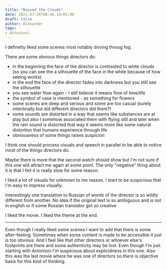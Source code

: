 ```yaml
---
title: "Beyond the Clouds"
date: 2021-07-26T08:46:14+05:00
draft: false
author: Alexander
tags:
- Antonioni
---
```


I definetly liked some scenes most notably driving throug fog.

There are some obvious things directors do:
- in the beginning the face of the director is contrasted to white clouds
  (so you can see the a silhouette of the face in the white because of how seeing works)
- in the end the face of the director fades into darkness but you still see the silhouette
- you see water flow again - I still beleive it means flow of time/life
- the symbol of vase is mentioned - as something for flowers
- some scenes are deep and serious and some are too casual (surely intentinally but did different directors did them?)
- some sounds are distorted in a way that seems like substances are at play but also I somehow associated them with flying still and later when the rain sound is distorted that way it seems more like some natural distortion that humans experience through life
- obviousness of some things raises suspicion

I think one should process visuals and speech in parallel to be able to notice most of the things directors do.

Maybe there is more that the second watch should show but I'm not sure if this one will attract me again at some point.
The only "negative" thing about it is that I felt it is really slow for some reason.

I liked a lot of visuals for unknown to me reason.
I start to be suspicious that I'm easy to impress visually.

Interestingly one translation to Russian of words of the director is so wildly different from another.
No idea if the original text is so ambiguous and is not in english or if some Russian translator got so creative.

I liked the movie. I liked the theme at the end.

---

Even though I really liked some scenes I want to add that there is some after-feeling.
Sometimes when some content is made to be accessible it just is too obvious.
And I feel like that other directors or whoever else's footprints are there and some authenticity may be lost.
Even though I'm just starting with Antonioni I'm suspicious about explicidness in this one.
Also this was the last movie where he was one of directors so there is objective basis for this kind of thinking.
